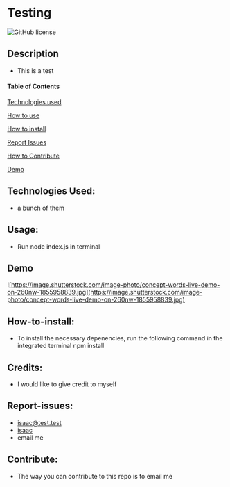 

# Testing

![GitHub license](https://img.shields.io/badge/License-mit-yellow.svg)

## Description

- This is a test

#### Table of Contents  
[Technologies used](#technologies)

[How to use](#Usage)

[How to install](#How-to-install)

[Report Issues](#Report-issues)

[How to Contribute](#Contribute)

[Demo](#Demo)

## Technologies Used:

- a bunch of them

## Usage:

- Run node index.js in terminal

## Demo

![https://image.shutterstock.com/image-photo/concept-words-live-demo-on-260nw-1855958839.jpg](https://image.shutterstock.com/image-photo/concept-words-live-demo-on-260nw-1855958839.jpg)

## How-to-install:

- To install the necessary depenencies, run the following command in the integrated terminal npm install

## Credits:

- I would like to give credit to myself

## Report-issues:

* [isaac@test.test](mailto:isaac@test.test)
* [isaac](https://github.com/isaac)
* email me

## Contribute:

* The way you can contribute to this repo is to email me
